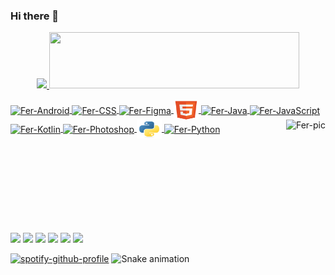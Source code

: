 ### Hi there 👋

<div align="center">
  <a href="https://github.com/feunanda">
  <img height="160em" src="https://github-readme-stats.vercel.app/api?username=feunanda&show_icons=true&theme=radical&include_all_commits=true&count_private=true"/>
  <img height="90em" width=400em src="https://github-readme-stats.vercel.app/api/top-langs/?username=feunanda&layout=compact&langs_count=7&theme=radical"/>
</div>
<div style="display: inline_block"><br>
  <img align="center" alt="Fer-Android" height="30" width="40" src="https://cdn.jsdelivr.net/gh/devicons/devicon/icons/android/android-plain.svg">
  <img align="center" alt="Fer-CSS" height="30" width="40" src="https://cdn.jsdelivr.net/gh/devicons/devicon/icons/css3/css3-original.svg">
  <img align="center" alt="Fer-Figma" height="30" width="40" src= "https://cdn.jsdelivr.net/gh/devicons/devicon/icons/figma/figma-original.svg">
  <img align="center" alt="Fer-HTML" height="30" width="40" src="https://raw.githubusercontent.com/devicons/devicon/master/icons/html5/html5-original.svg">
  <img align="center" alt="Fer-Java" height="30" width="40" src="https://cdn.jsdelivr.net/gh/devicons/devicon/icons/java/java-original.svg" />
  <img align="center" alt="Fer-JavaScript" height="30" width="40" src="https://cdn.jsdelivr.net/gh/devicons/devicon/icons/javascript/javascript-original.svg">
  <img align="center" alt="Fer-Kotlin" height="30" width="40" src="https://cdn.jsdelivr.net/gh/devicons/devicon/icons/kotlin/kotlin-original.svg">
  <img align="center" alt="Fer-Photoshop" height="30" width="40" src="https://cdn.jsdelivr.net/gh/devicons/devicon/icons/photoshop/photoshop-line.svg">
  <img align="center" alt="Fer-Python" height="30" width="40" src="https://raw.githubusercontent.com/devicons/devicon/master/icons/python/python-original.svg">
  <img align="center" alt="Fer-Python" height="30" width="40" src="https://cdn.jsdelivr.net/gh/devicons/devicon/icons/vscode/vscode-original.svg">


 
  <img align="right" alt="Fer-pic" height="150" style="border-radius:-50px;" src="https://user-images.githubusercontent.com/94145938/171135888-10ce808c-f352-49cf-9ad0-59f599da4c56.png">
</div>
  
<img align="center" height="2" width="660" src="https://camo.githubusercontent.com/1e2d21053078bfce95a49055362115d90262781298f934e827550c922df3f8cd/68747470733a2f2f7777772e616e696d61746564696d616765732e6f72672f646174612f6d656469612f3536322f616e696d617465642d6c696e652d696d6167652d303432392e676966">
  
<div> 

  <a href="https://www.behance.net/feunanda/moodboard" target="_blank"><img src="https://img.shields.io/badge/Behance-0054F7?style=for-the-badge&logo=behance&logoColor=white" target="_blank"></a> 
  <a href="https://discord.com/users/968711698758389790" target="_blank"><img src="https://img.shields.io/badge/Discord-7289DA?style=for-the-badge&logo=discord&logoColor=white" target="_blank"></a> 
  <a href = "mailto:feunandasimba@gmail.com"><img src="https://img.shields.io/badge/Gmail-D14836?style=for-the-badge&logo=gmail&logoColor=white"></a>
  <a href="https://instagram.com/fernandamzimba" target="_blank"><img src="https://img.shields.io/badge/-Instagram-%23E4405F?style=for-the-badge&logo=instagram&logoColor=white" target="_blank"></a>
  <a href="https://www.linkedin.com/in/fernandazimba" target="_blank"><img src="https://img.shields.io/badge/-LinkedIn-%230077B5?style=for-the-badge&logo=linkedin&logoColor=white" target="_blank"></a> 
  <a href="https://www.twitter.com/feunandasimba" target="_blank"><img src="https://img.shields.io/badge/Twitter-1DA1F2?style=for-the-badge&logo=twitter&logoColor=white" target="_blank"></a> 

  
  [![spotify-github-profile](https://spotify-github-profile.vercel.app/api/view?uid=fernanda_zimba&cover_image=true&theme=novatorem&bar_color=ff0000&bar_color_cover=false)](https://spotify-github-profile.vercel.app/api/view?uid=fernanda_zimba&redirect=true) 
  ![Snake animation](https://github.com/feunanda/feunanda/blob/output/github-contribution-grid-snake.svg)
 
</div>
  


